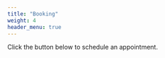 ```yaml
---
title: "Booking"
weight: 4
header_menu: true
---
```


Click the button below to schedule an appointment.


<!-- Google Calendar Appointment Scheduling begin -->
<link href="https://calendar.google.com/calendar/scheduling-button-script.css" rel="stylesheet">
<script src="https://calendar.google.com/calendar/scheduling-button-script.js" async></script>
<script>
(function() {
  var target = document.currentScript;
  window.addEventListener('load', function() {
    calendar.schedulingButton.load({
      url: 'https://calendar.google.com/calendar/appointments/AcZssZ25flTaVyPYOQ04oEURj22hw8S1Slq3_JtkLRM=?gv=true',
      color: '#3c4b00',
      label: 'Book an appointment',
      target,
    });
  });
})();
</script>
<!-- end Google Calendar Appointment Scheduling -->
